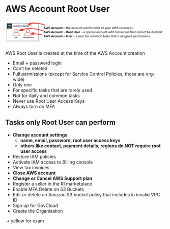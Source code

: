 # AWS Account Root User

![Untitled](AWS%20Account%20Root%20User%20a36a03c0b96a43cf9a1543911405386a/Untitled.png)

AWS Root User is created at the time of the AWS Account creation

- Email + password login
- Can’t be deleted
- Full permissions (except for Service Control Policies, those are org-wide)
- Only one
- For specific tasks that are rarely used
- Not for daily and common tasks
- Never use Root User Access Keys
- Always turn on MFA

## Tasks only Root User can perform

- **Change account settings**
    - **name, email, password, root user access keys**
    - **others like contact, payment details, regions do NOT require root user access**
- Restore IAM policies
- Activate IAM access to Billing console
- View tax invoices
- **Close AWS account**
- **Change or Cancel AWS Support plan**
- Register a seller in the RI marketplace
- Enable MFA Delete on S3 Buckets
- Edit or delete an Amazon S3 bucket policy that includes in invalid VPC ID
- Sign up for GovCloud
- Create the Organisation

→ yellow for exam